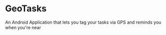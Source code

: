 # GeoTasks
An Android Application that lets you tag your tasks via GPS and reminds you when you're near
